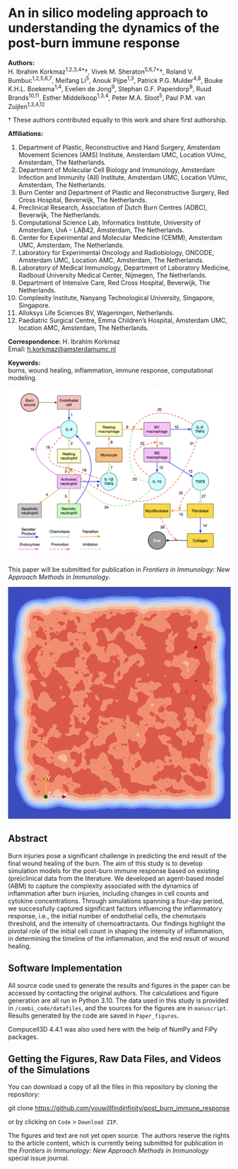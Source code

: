 # An in silico modeling approach to understanding the dynamics of the post-burn immune response

**Authors:**  
H. Ibrahim Korkmaz<sup>1,2,3,4*</sup>†, Vivek M. Sheraton<sup>5,6,7*</sup>†, Roland V. Bumbuc<sup>1,2,5,6,7</sup>, Meifang Li<sup>5</sup>, Anouk Pijpe<sup>1,3</sup>, Patrick P.G. Mulder<sup>4,8</sup>, Bouke K.H.L. Boekema<sup>1,4</sup>, Evelien de Jong<sup>9</sup>, Stephan G.F. Papendorp<sup>9</sup>, Ruud Brands<sup>10,11</sup>, Esther Middelkoop<sup>1,3,4</sup>, Peter M.A. Sloot<sup>5</sup>, Paul P.M. van Zuijlen<sup>1,3,4,12</sup>

† These authors contributed equally to this work and share first authorship.

**Affiliations:**
1. Department of Plastic, Reconstructive and Hand Surgery, Amsterdam Movement Sciences (AMS) Institute, Amsterdam UMC, Location VUmc, Amsterdam, The Netherlands.
2. Department of Molecular Cell Biology and Immunology, Amsterdam Infection and Immunity (AII) Institute, Amsterdam UMC, Location VUmc, Amsterdam, The Netherlands.
3. Burn Center and Department of Plastic and Reconstructive Surgery, Red Cross Hospital, Beverwijk, The Netherlands.
4. Preclinical Research, Association of Dutch Burn Centres (ADBC), Beverwijk, The Netherlands.
5. Computational Science Lab, Informatics Institute, University of Amsterdam, UvA - LAB42, Amsterdam, The Netherlands.
6. Center for Experimental and Molecular Medicine (CEMM), Amsterdam UMC, Amsterdam, The Netherlands.
7. Laboratory for Experimental Oncology and Radiobiology, ONCODE, Amsterdam UMC, Location AMC, Amsterdam, The Netherlands.
8. Laboratory of Medical Immunology, Department of Laboratory Medicine, Radboud University Medical Center, Nijmegen, The Netherlands.
9. Department of Intensive Care, Red Cross Hospital, Beverwijk, The Netherlands.
10. Complexity Institute, Nanyang Technological University, Singapore, Singapore.
11. Alloksys Life Sciences BV, Wageningen, Netherlands.
12. Paediatric Surgical Centre, Emma Children’s Hospital, Amsterdam UMC, location AMC, Amsterdam, The Netherlands.

**Correspondence:**
H. Ibrahim Korkmaz  
Email: h.korkmaz@amsterdamumc.nl

**Keywords:**  
burns, wound healing, inflammation, immune response, computational modeling.

![Image](https://github.com/youwillfindinfinity/post_burn_immune_response/blob/c52bf6d5ec78860c7e8e771192d26704f836f330/Paper_figures/Figure%201/flow%20chart%20of%20conceptual%20model.png)

This paper will be submitted for publication in *Frontiers in Immunology: New Approach Methods in Immunology*.

![Image](https://github.com/youwillfindinfinity/post_burn_immune_response/blob/8f2af0e6082c1acdeabf84115769948ae6816db4/endothelial_experiment_fixed_modulus/E4/2D%20data/iter_4_il8_700kmcs.png)

## Abstract

Burn injuries pose a significant challenge in predicting the end result of the final wound healing of the burn. The aim of this study is to develop simulation models for the post-burn immune response based on existing (pre)clinical data from the literature. We developed an agent-based model (ABM) to capture the complexity associated with the dynamics of inflammation after burn injuries, including changes in cell counts and cytokine concentrations. Through simulations spanning a four-day period, we successfully captured significant factors influencing the inflammatory response, i.e., the initial number of endothelial cells, the chemotaxis threshold, and the intensity of chemoattractants. Our findings highlight the pivotal role of the initial cell count in shaping the intensity of inflammation, in determining the timeline of the inflammation, and the end result of wound healing.

## Software Implementation

All source code used to generate the results and figures in the paper can be accessed by contacting the original authors. The calculations and figure generation are all run in Python 3.10. The data used in this study is provided in `/combi_code/datafiles`, and the sources for the figures are in `manuscript`. Results generated by the code are saved in `Paper_figures`.

Compucell3D 4.4.1 was also used here with the help of NumPy and FiPy packages.

## Getting the Figures, Raw Data Files, and Videos of the Simulations

You can download a copy of all the files in this repository by cloning the repository:

git clone https://github.com/youwillfindinfinity/post_burn_immune_response


or by clicking on `Code` > `Download ZIP`.

The figures and text are not yet open source. The authors reserve the rights to the article content, which is currently being submitted for publication in the *Frontiers in Immunology: New Approach Methods in Immunology* special issue journal.
